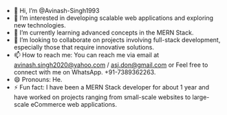 - 👋 Hi, I’m @Avinash-Singh1993
- 👀 I’m interested in developing scalable web applications and exploring new technologies.
- 🌱 I’m currently learning advanced concepts in the MERN Stack.
- 💞️ I’m looking to collaborate on projects involving full-stack development, especially those that require innovative solutions.
- 📫 How to reach me: You can reach me via email at avinash.singh2020@yahoo.com / asj.don@gmail.com or Feel free to connect with me on WhatsApp. +91-7389362263.
- 😄 Pronouns: He.
- ⚡ Fun fact: I have been a MERN Stack developer for about 1 year and have worked on projects ranging from small-scale websites to large-scale eCommerce web applications.

